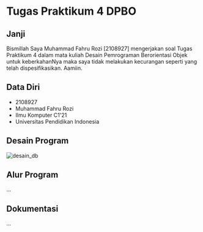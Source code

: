 # Tugas Praktikum 4 DPBO

## Janji

Bismillah Saya Muhammad Fahru Rozi [2108927] mengerjakan soal Tugas Praktikum 4 dalam mata kuliah Desain Pemrograman Berorientasi Objek untuk keberkahanNya maka saya tidak melakukan kecurangan seperti yang telah dispesifikasikan. Aamiin.

## Data Diri

- 2108927
- Muhammad Fahru Rozi
- Ilmu Komputer C1'21
- Universitas Pendidikan Indonesia

## Desain Program

![desain_db](https://github.com/MuhammadFahru/TP4DPBO2023C1/assets/59097913/bd44f5d6-a2b9-4bd2-b176-011dddbde890)

## Alur Program
...

## Dokumentasi
...
